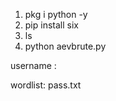 1. pkg i python -y
2. pip install six
3. ls
4. python aevbrute.py


username : 

wordlist: pass.txt
